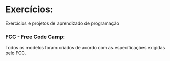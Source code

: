 # Exercícios:
Exercícios e projetos de aprendizado de programação

<h3>FCC - Free Code Camp:</h3>
Todos os modelos foram criados de acordo com as especificações exigidas pelo FCC.
